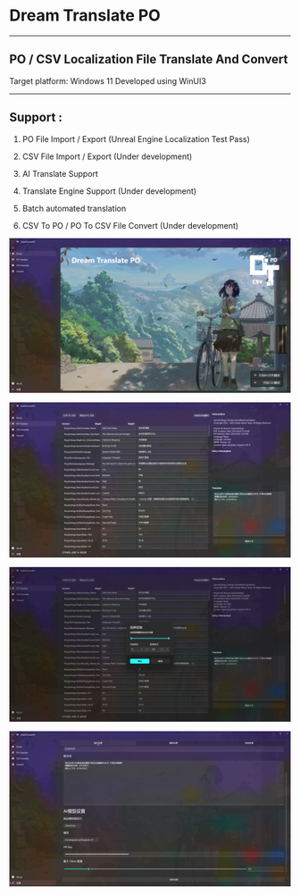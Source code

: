 # Dream Translate PO

---

## PO / CSV Localization File Translate And Convert

Target platform: Windows 11
Developed using WinUI3

---

## Support :

1. PO File Import / Export (Unreal Engine Localization Test Pass)

2. CSV File Import / Export (Under development)

3. AI Translate Support

4. Translate Engine Support (Under development)

5. Batch automated translation

6. CSV To PO / PO To CSV File Convert (Under development)

![sample1](./Images/sample1.png "sample1")

![sample2](./Images/sample2.png "sample2")

![sample3](./Images/sample3.png "sample3")

![sample4](./Images/sample4.png "sample4")
